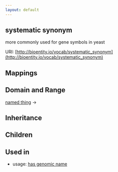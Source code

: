 ```yaml
---
layout: default
---
```


## systematic synonym


more commonly used for gene symbols in yeast

URI: [http://bioentity.io/vocab/systematic_synonym](http://bioentity.io/vocab/systematic_synonym)
## Mappings


## Domain and Range

[named thing](NamedThing.html) -> 

## Inheritance


## Children


## Used in

 *  usage: [has genomic name](HasGenomicName.html)
